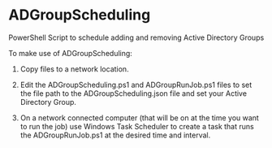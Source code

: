 # ADGroupScheduling
PowerShell Script to schedule adding and removing Active Directory Groups


To make use of ADGroupScheduling:

1) Copy files to a network location.

2) Edit the ADGroupScheduling.ps1 and ADGroupRunJob.ps1 files to set the file path to the ADGroupScheduling.json file and set your Active Directory Group.

3) On a network connected computer (that will be on at the time you want to run the job) use Windows Task Scheduler to create a task that runs the ADGroupRunJob.ps1 at the desired time and interval. 
